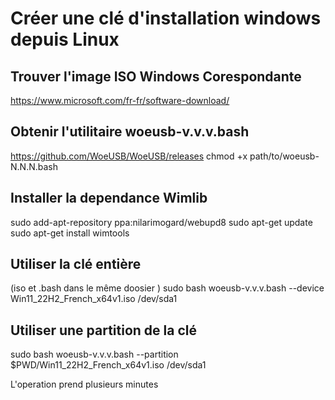# Créer une clé d'installation windows depuis Linux

## Trouver l'image ISO Windows Corespondante
https://www.microsoft.com/fr-fr/software-download/

## Obtenir l'utilitaire woeusb-v.v.v.bash
https://github.com/WoeUSB/WoeUSB/releases
chmod +x path/to/woeusb-N.N.N.bash

## Installer la dependance Wimlib
sudo add-apt-repository ppa:nilarimogard/webupd8
sudo apt-get update
sudo apt-get install wimtools

## Utiliser la clé entière
(iso et .bash dans le même doosier )
sudo bash woeusb-v.v.v.bash --device Win11_22H2_French_x64v1.iso /dev/sda1

## Utiliser une partition de la clé
sudo bash woeusb-v.v.v.bash --partition $PWD/Win11_22H2_French_x64v1.iso /dev/sda1

L'operation prend plusieurs minutes
